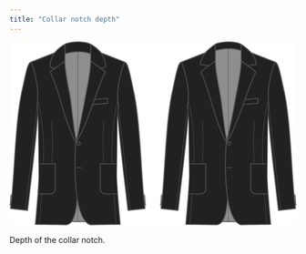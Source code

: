 ```yaml
---
title: "Collar notch depth"
---
```


![Collar notch depth](collarnotchdepth.svg)

Depth of the collar notch.




